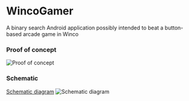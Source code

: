 # WincoGamer
A binary search Android application possibly intended to beat a button-based arcade game in Winco

### Proof of concept

![Proof of concept](http://i.imgur.com/qOBhNDW.jpg)

### Schematic

[Schematic diagram](http://www.schematics.com/project/wincogamer-34633/)
![Schematic diagram](http://i.imgur.com/n7gWo0k.png)

